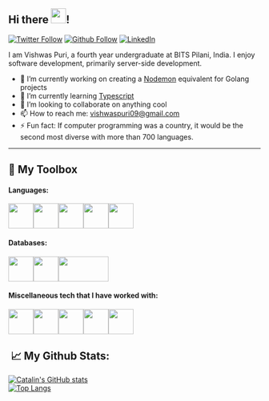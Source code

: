 ## Hi there <img src="https://raw.githubusercontent.com/MartinHeinz/MartinHeinz/master/wave.gif" width="30px">!
<!-- ---------------------- -->

<!-- [![Twitter Follow](https://img.shields.io/twitter/follow/VishwasPuri4?style=social)](https://twitter.com/VishwasPuri4) [![Github Follow](https://img.shields.io/github/followers/vishwaspuri?style=social)](https://github.com/vishwaspuri)  -->
[![Twitter Follow](https://img.shields.io/badge/Twitter-1DA1F2?style=for-the-badge&logo=twitter&logoColor=white)](https://twitter.com/VishwasPuri4) 
[![Github Follow](https://img.shields.io/badge/GitHub-100000?style=for-the-badge&logo=github&logoColor=white)](https://github.com/vishwaspuri)
[![LinkedIn](https://img.shields.io/badge/LinkedIn-0077B5?style=for-the-badge&logo=linkedin&logoColor=white)](https://www.linkedin.com/in/vishwas-puri-abb053109/)

I am Vishwas Puri, a fourth year undergraduate at BITS Pilani, India. I enjoy software development, primarily server-side development. 

- 🔭 I’m currently working on creating a [Nodemon](https://www.npmjs.com/package/nodemon) equivalent for Golang projects 
- 🌱 I’m currently learning [Typescript](https://www.typescriptlang.org/)
- 👯 I’m looking to collaborate on anything cool
- 📫 How to reach me: vishwaspuri09@gmail.com
- ⚡ Fun fact: If computer programming was a country, it would be the second most diverse with more than 700 languages.

---

## 🧰 My Toolbox

#### Languages:

<img src="https://cdn.worldvectorlogo.com/logos/typescript.svg" alt="" width="50" height="50"><img src="https://cdn.worldvectorlogo.com/logos/logo-javascript.svg" alt="" width="50" height="50"><img src="https://cdn.worldvectorlogo.com/logos/python-5.svg" alt="" width="50" height="50"><img src="https://cdn.worldvectorlogo.com/logos/go-logo-1.svg" alt="" width="50" height="50"><img src="https://cdn.worldvectorlogo.com/logos/c.svg" height="50" width="50">

#### Databases:

<img src="https://cdn.worldvectorlogo.com/logos/postgresql.svg" height="50" width="50"><img src="https://cdn.worldvectorlogo.com/logos/neo4j.svg" height="50" width="50"><img src="https://webassets.mongodb.com/_com_assets/cms/MongoDB_Logo_FullColorBlack_RGB-4td3yuxzjs.png" height="50" width="100">

#### Miscellaneous tech that I have worked with:

<img src="https://s2-recruiting.cdn.greenhouse.io/external_greenhouse_job_boards/logos/400/710/500/original/rasa_logo_horizontal_purple.png?1561644488" height="50" width="50"><img src="https://cdn.worldvectorlogo.com/logos/graphql.svg" height="50" width="50"><img src="https://cdn.worldvectorlogo.com/logos/aws-2.svg" height="50" width="50"><img src="https://cdn.worldvectorlogo.com/logos/docker.svg" height="50" width="50"><img src="https://cdn.worldvectorlogo.com/logos/tensorflow-2.svg" height="50" width="50">

##  &#x1f4c8; My Github Stats:
[![Catalin's GitHub stats](https://github-readme-stats.vercel.app/api?username=vishwaspuri&theme=radical)](https://github.com/anuraghazra/github-readme-stats)
<br>
[![Top Langs](https://github-readme-stats.vercel.app/api/top-langs/?username=vishwaspuri&hide=java,html,css&theme=radical)](https://github.com/anuraghazra/github-readme-stats) 


